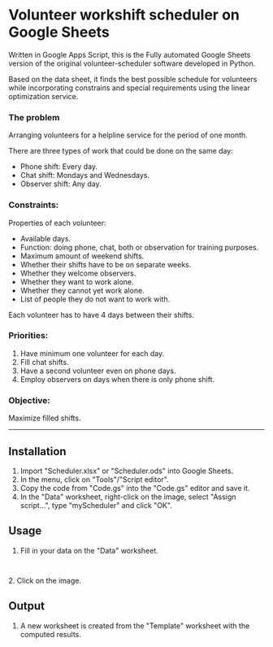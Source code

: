 # Volunteer workshift scheduler on Google Sheets
Written in Google Apps Script, this is the Fully automated Google Sheets version of the original volunteer-scheduler software developed in Python.

Based on the data sheet, it finds the best possible schedule for volunteers while incorporating constrains and special 
requirements using the linear optimization service.

### The problem
Arranging volunteers for a helpline service for the period of one month.

There are three types of work that could be done on the same day:
- Phone shift: Every day.
- Chat shift: Mondays and Wednesdays.
- Observer shift: Any day.

### Constraints:
Properties of each volunteer:
- Available days.
- Function: doing phone, chat, both or observation for training purposes.
- Maximum amount of weekend shifts.
- Whether their shifts have to be on separate weeks.
- Whether they welcome observers.
- Whether they want to work alone.
- Whether they cannot yet work alone.
- List of people they do not want to work with.

Each volunteer has to have 4 days between their shifts.

### Priorities:
1. Have minimum one volunteer for each day.
2. Fill chat shifts.
3. Have a second volunteer even on phone days.
4. Employ observers on days when there is only phone shift.

### Objective:
 Maximize filled shifts.

<hr>

## Installation

1. Import "Scheduler.xlsx" or "Scheduler.ods" into Google Sheets.
2. In the menu, click on "Tools"/"Script editor".
3. Copy the code from "Code.gs" into the "Code.gs" editor and save it.
4. In the "Data" worksheet, right-click on the image, select "Assign script...", type "myScheduler" and click "OK".

## Usage
1. Fill in your data on the "Data" worksheet.
<p><img src="https://imreszakal.com/github/volunteer-scheduler--google-sheets/01.JPG" alt="" title="" /></p>
<p><img src="https://imreszakal.com/github/volunteer-scheduler--google-sheets/01.PNG" alt="" title="" /></p>
2. Click on the image.

## Output

1. A new worksheet is created from the "Template" worksheet with the computed results.
<p><img src="https://imreszakal.com/github/volunteer-scheduler--google-sheets/02.JPG" alt="" title="" /></p>

